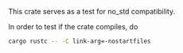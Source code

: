 This crate serves as a test for no_std compatibility.

In order to test if the crate compiles, do

```bash
cargo rustc -- -C link-arg=-nostartfiles
```
